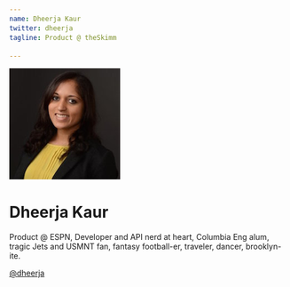 ```yaml
---
name: Dheerja Kaur
twitter: dheerja
tagline: Product @ theSkimm

---
```


![Dheerja Kaur](/media/speakers/dheerja_kaur.jpg)

# Dheerja Kaur
Product @ ESPN, Developer and API nerd at heart, Columbia Eng alum, tragic Jets and USMNT fan, fantasy football-er, traveler, dancer, brooklyn-ite.

[@dheerja](https://twitter.com/dheerja)
